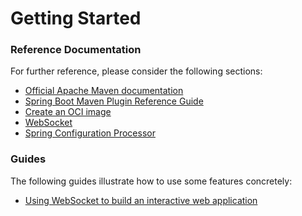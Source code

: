 # Getting Started

### Reference Documentation

For further reference, please consider the following sections:

* [Official Apache Maven documentation](https://maven.apache.org/guides/index.html)
* [Spring Boot Maven Plugin Reference Guide](https://docs.spring.io/spring-boot/docs/2.5.6/maven-plugin/reference/html/)
* [Create an OCI image](https://docs.spring.io/spring-boot/docs/2.5.6/maven-plugin/reference/html/#build-image)
* [WebSocket](https://docs.spring.io/spring-boot/docs/2.5.6/reference/htmlsingle/#boot-features-websockets)
* [Spring Configuration Processor](https://docs.spring.io/spring-boot/docs/2.5.6/reference/htmlsingle/#configuration-metadata-annotation-processor)

### Guides

The following guides illustrate how to use some features concretely:

* [Using WebSocket to build an interactive web application](https://spring.io/guides/gs/messaging-stomp-websocket/)

